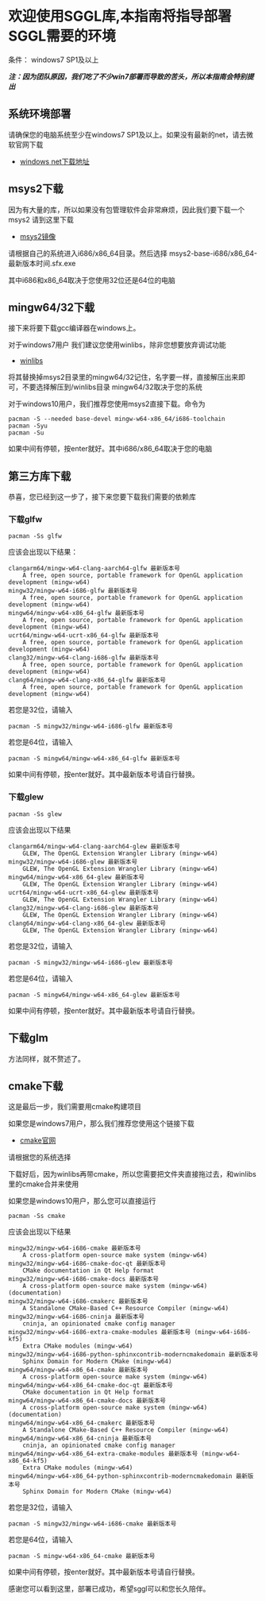 # 欢迎使用SGGL库,本指南将指导部署SGGL需要的环境

条件： windows7 SP1及以上

***注：因为团队原因，我们吃了不少win7部署而导致的苦头，所以本指南会特别提出***

## 系统环境部署
请确保您的电脑系统至少在windows7 SP1及以上。如果没有最新的net，请去微软官网下载
- [windows net下载地址](https://dotnet.microsoft.com/zh-cn/download/dotnet-framework)

## msys2下载
因为有大量的库，所以如果没有包管理软件会非常麻烦，因此我们要下载一个msys2
请到这里下载
- [msys2镜像](https://mirrors.tuna.tsinghua.edu.cn/msys2/distrib/)

请根据自己的系统进入i686/x86_64目录。然后选择 msys2-base-i686/x86_64-最新版本时间.sfx.exe

其中i686和x86_64取决于您使用32位还是64位的电脑

## mingw64/32下载
接下来将要下载gcc编译器在windows上。

对于windows7用户 我们建议您使用winlibs，除非您想要放弃调试功能
- [winlibs](https://winlibs.com/)

将其替换掉msys2目录里的mingw64/32记住，名字要一样，直接解压出来即可，不要选择解压到/winlibs目录
mingw64/32取决于您的系统

对于windows10用户，我们推荐您使用msys2直接下载。命令为
``` shell
pacman -S --needed base-devel mingw-w64-x86_64/i686-toolchain
pacman -Syu
pacman -Su
```
如果中间有停顿，按enter就好。其中i686/x86_64取决于您的电脑

## 第三方库下载
恭喜，您已经到这一步了，接下来您要下载我们需要的依赖库

### 下载glfw

``` shell
pacman -Ss glfw
```
应该会出现以下结果：
``` shell
clangarm64/mingw-w64-clang-aarch64-glfw 最新版本号
    A free, open source, portable framework for OpenGL application development (mingw-w64)
mingw32/mingw-w64-i686-glfw 最新版本号
    A free, open source, portable framework for OpenGL application development (mingw-w64)
mingw64/mingw-w64-x86_64-glfw 最新版本号
    A free, open source, portable framework for OpenGL application development (mingw-w64)
ucrt64/mingw-w64-ucrt-x86_64-glfw 最新版本号
    A free, open source, portable framework for OpenGL application development (mingw-w64)
clang32/mingw-w64-clang-i686-glfw 最新版本号
    A free, open source, portable framework for OpenGL application development (mingw-w64)
clang64/mingw-w64-clang-x86_64-glfw 最新版本号
    A free, open source, portable framework for OpenGL application development (mingw-w64)
```
若您是32位，请输入
```shell
pacman -S mingw32/mingw-w64-i686-glfw 最新版本号
```
若您是64位，请输入
```shell
pacman -S mingw64/mingw-w64-x86_64-glfw 最新版本号
```
如果中间有停顿，按enter就好。其中最新版本号请自行替换。

### 下载glew

``` shell
pacman -Ss glew
```
应该会出现以下结果
``` shell
clangarm64/mingw-w64-clang-aarch64-glew 最新版本号
    GLEW, The OpenGL Extension Wrangler Library (mingw-w64)
mingw32/mingw-w64-i686-glew 最新版本号
    GLEW, The OpenGL Extension Wrangler Library (mingw-w64)
mingw64/mingw-w64-x86_64-glew 最新版本号 
    GLEW, The OpenGL Extension Wrangler Library (mingw-w64)
ucrt64/mingw-w64-ucrt-x86_64-glew 最新版本号
    GLEW, The OpenGL Extension Wrangler Library (mingw-w64)
clang32/mingw-w64-clang-i686-glew 最新版本号
    GLEW, The OpenGL Extension Wrangler Library (mingw-w64)
clang64/mingw-w64-clang-x86_64-glew 最新版本号
    GLEW, The OpenGL Extension Wrangler Library (mingw-w64)

```
若您是32位，请输入
```shell
pacman -S mingw32/mingw-w64-i686-glew 最新版本号
```
若您是64位，请输入
```shell
pacman -S mingw64/mingw-w64-x86_64-glew 最新版本号
```
如果中间有停顿，按enter就好。其中最新版本号请自行替换。

## 下载glm
方法同样，就不赘述了。

## cmake下载
这是最后一步，我们需要用cmake构建项目

如果您是windows7用户，那么我们推荐您使用这个链接下载
- [cmake官网](https://cmake.org/download/)

请根据您的系统选择

下载好后，因为winlibs再带cmake，所以您需要把文件夹直接拖过去，和winlibs里的cmake合并来使用

如果您是windows10用户，那么您可以直接运行
``` shell
pacman -Ss cmake
```
应该会出现以下结果
``` shell
mingw32/mingw-w64-i686-cmake 最新版本号
    A cross-platform open-source make system (mingw-w64)
mingw32/mingw-w64-i686-cmake-doc-qt 最新版本号
    CMake documentation in Qt Help format
mingw32/mingw-w64-i686-cmake-docs 最新版本号
    A cross-platform open-source make system (mingw-w64) (documentation)
mingw32/mingw-w64-i686-cmakerc 最新版本号
    A Standalone CMake-Based C++ Resource Compiler (mingw-w64)
mingw32/mingw-w64-i686-cninja 最新版本号
    cninja, an opinionated cmake config manager
mingw32/mingw-w64-i686-extra-cmake-modules 最新版本号 (mingw-w64-i686-kf5)
    Extra CMake modules (mingw-w64)
mingw32/mingw-w64-i686-python-sphinxcontrib-moderncmakedomain 最新版本号
    Sphinx Domain for Modern CMake (mingw-w64)
mingw64/mingw-w64-x86_64-cmake 最新版本号
    A cross-platform open-source make system (mingw-w64)
mingw64/mingw-w64-x86_64-cmake-doc-qt 最新版本号
    CMake documentation in Qt Help format
mingw64/mingw-w64-x86_64-cmake-docs 最新版本号
    A cross-platform open-source make system (mingw-w64) (documentation)
mingw64/mingw-w64-x86_64-cmakerc 最新版本号
    A Standalone CMake-Based C++ Resource Compiler (mingw-w64)
mingw64/mingw-w64-x86_64-cninja 最新版本号
    cninja, an opinionated cmake config manager
mingw64/mingw-w64-x86_64-extra-cmake-modules 最新版本号 (mingw-w64-x86_64-kf5)
    Extra CMake modules (mingw-w64)
mingw64/mingw-w64-x86_64-python-sphinxcontrib-moderncmakedomain 最新版本号
    Sphinx Domain for Modern CMake (mingw-w64)
```
若您是32位，请输入
```shell
pacman -S mingw32/mingw-w64-i686-cmake 最新版本号
```
若您是64位，请输入
```shell
pacman -S mingw-w64-x86_64-cmake 最新版本号
```
如果中间有停顿，按enter就好。其中最新版本号请自行替换。

感谢您可以看到这里，部署已成功，希望sggl可以和您长久陪伴。